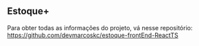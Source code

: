 ## Estoque+
Para obter todas as informações do projeto, vá nesse repositório: https://github.com/devmarcoskc/estoque-frontEnd-ReactTS
